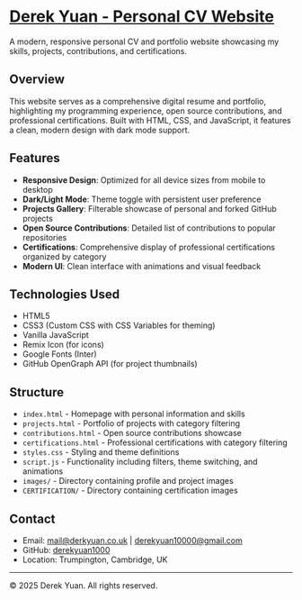 # [Derek Yuan - Personal CV Website](www.derekyuan.co.uk)


A modern, responsive personal CV and portfolio website showcasing my skills, projects, contributions, and certifications.

## Overview

This website serves as a comprehensive digital resume and portfolio, highlighting my programming experience, open source contributions, and professional certifications. Built with HTML, CSS, and JavaScript, it features a clean, modern design with dark mode support.

## Features

- **Responsive Design**: Optimized for all device sizes from mobile to desktop
- **Dark/Light Mode**: Theme toggle with persistent user preference
- **Projects Gallery**: Filterable showcase of personal and forked GitHub projects
- **Open Source Contributions**: Detailed list of contributions to popular repositories
- **Certifications**: Comprehensive display of professional certifications organized by category
- **Modern UI**: Clean interface with animations and visual feedback

## Technologies Used

- HTML5
- CSS3 (Custom CSS with CSS Variables for theming)
- Vanilla JavaScript
- Remix Icon (for icons)
- Google Fonts (Inter)
- GitHub OpenGraph API (for project thumbnails)

## Structure

- `index.html` - Homepage with personal information and skills
- `projects.html` - Portfolio of projects with category filtering
- `contributions.html` - Open source contributions showcase
- `certifications.html` - Professional certifications with category filtering
- `styles.css` - Styling and theme definitions
- `script.js` - Functionality including filters, theme switching, and animations
- `images/` - Directory containing profile and project images
- `CERTIFICATION/` - Directory containing certification images

## Contact

- Email: mail@derkyuan.co.uk | derekyuan10000@gmail.com
- GitHub: [derekyuan1000](https://github.com/derekyuan1000)
- Location: Trumpington, Cambridge, UK

---

© 2025 Derek Yuan. All rights reserved.
